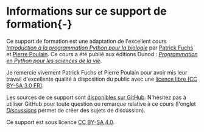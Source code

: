 # Informations sur ce support de formation{-}

Ce support de formation est une adaptation de l'excellent cours [*Introduction à la programmation Python pour la biologie*](https://python.sdv.univ-paris-diderot.fr/) par [Patrick Fuchs](https://www.dsimb.inserm.fr/~fuchs/) et [Pierre Poulain](https://twitter.com/pierrepo). Ce cours a été publié aux éditions Dunod&nbsp;: [*Programmation en Python pour les sciences de la vie*](https://www.dunod.com/sciences-techniques/programmation-en-python-pour-sciences-vie).

Je remercie vivement Patrick Fuchs et Pierre Poulain pour avoir mis leur travail d'excellente qualité à disposition du public avec une [licence libre (CC BY-SA 3.0 FR)](https://creativecommons.org/licenses/by-sa/3.0/fr/).

Les sources de ce support sont [disponibles sur GitHub](https://github.com/nzmognzmp/langage-python). N'hésitez pas à utiliser GitHub pour toute question ou remarque relative à ce cours (l'onglet [*Discussions*](https://github.com/nzmognzmp/langage-python/discussions) permet de créer des sujets de discussion).

Ce support est sous licence [CC BY-SA 4.0](https://creativecommons.org/licenses/by-sa/4.0/deed.fr).
